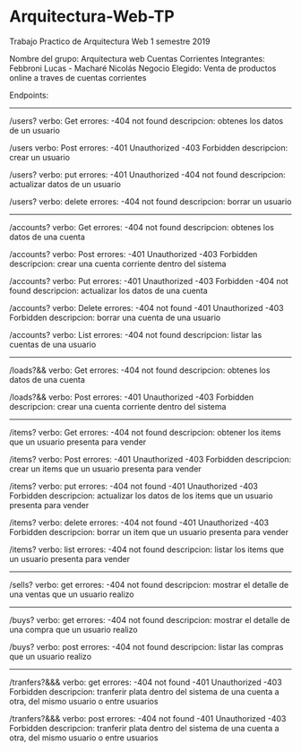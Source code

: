 # Arquitectura-Web-TP
Trabajo Practico de Arquitectura Web 1 semestre 2019

Nombre del grupo: Arquitectura web Cuentas Corrientes
Integrantes: Febbroni Lucas - Macharé Nicolás
Negocio Elegido: Venta de productos online a traves de cuentas corrientes

Endpoints:

******************************************************************************************************************
/users?<user ID>
verbo: Get
errores:
-404 not found
descripcion: obtenes los datos de un usuario

/users
verbo: Post
errores:
-401 Unauthorized
-403 Forbidden
descripcion: crear un usuario

/users?<user ID>
verbo: put
errores:
-401 Unauthorized
-404 not found
descripcion: actualizar datos de un usuario

/users?<user ID>
verbo: delete
errores:
-404 not found
descripcion: borrar un usuario
******************************************************************************************************************

/accounts?<account ID>
verbo: Get
errores:
-404 not found
descripcion: obtenes los datos de una cuenta

/accounts?<user ID>
verbo: Post
errores:
-401 Unauthorized
-403 Forbidden
descripcion: crear una cuenta corriente dentro del sistema

/accounts?<account ID>
verbo: Put
errores:
-401 Unauthorized
-403 Forbidden
-404 not found
descripcion: actualizar los datos de una cuenta

/accounts?<account ID>
verbo: Delete
errores:
-404 not found 
-401 Unauthorized
-403 Forbidden
descripcion: borrar una cuenta de una usuario

/accounts?<user ID>
verbo: List
errores:
-404 not found
descripcion: listar las cuentas de una usuario
  
******************************************************************************************************************

/loads?<user email>&<user password>&<load id>
verbo: Get
errores:
-404 not found
descripcion: obtenes los datos de una cuenta

/loads?<user email>&<account alias>&<amount>
verbo: Post
errores:
-401 Unauthorized
-403 Forbidden
descripcion: crear una cuenta corriente dentro del sistema
  
******************************************************************************************************************

/items?<item ID>
verbo: Get
errores:
-404 not found
descripcion: obtener los items que un usuario presenta para vender

/items?<user ID>
verbo: Post
errores:
-401 Unauthorized
-403 Forbidden
descripcion: crear un items que un usuario presenta para vender

/items?<item ID>
verbo: put
errores:
-404 not found
-401 Unauthorized
-403 Forbidden
descripcion: actualizar los datos de los items que un usuario presenta para vender

/items?<item ID>
verbo: delete
errores:
-404 not found
-401 Unauthorized
-403 Forbidden
descripcion: borrar un item que un usuario presenta para vender

/items?<user ID>
verbo: list
errores:
-404 not found
descripcion: listar los items que un usuario presenta para vender
******************************************************************************************************************

/sells?<sell ID>
verbo: get
errores:
-404 not found
descripcion: mostrar el detalle de una ventas que un usuario realizo


******************************************************************************************************************

/buys?<buy ID>
verbo: get
errores:
-404 not found
descripcion: mostrar el detalle de una compra que un usuario realizo

/buys?<user ID>
verbo: post
errores:
-404 not found
descripcion: listar las compras que un usuario realizo
******************************************************************************************************************

/tranfers?<user ID>&<account ID>&<user ID>&<account ID>
verbo: get
errores:
-404 not found
-401 Unauthorized
-403 Forbidden
descripcion: tranferir plata dentro del sistema de una cuenta a otra, del mismo usuario o entre usuarios

/tranfers?<user ID>&<account ID>&<user ID>&<account ID>
verbo: post
errores:
-404 not found
-401 Unauthorized
-403 Forbidden
descripcion: tranferir plata dentro del sistema de una cuenta a otra, del mismo usuario o entre usuarios
